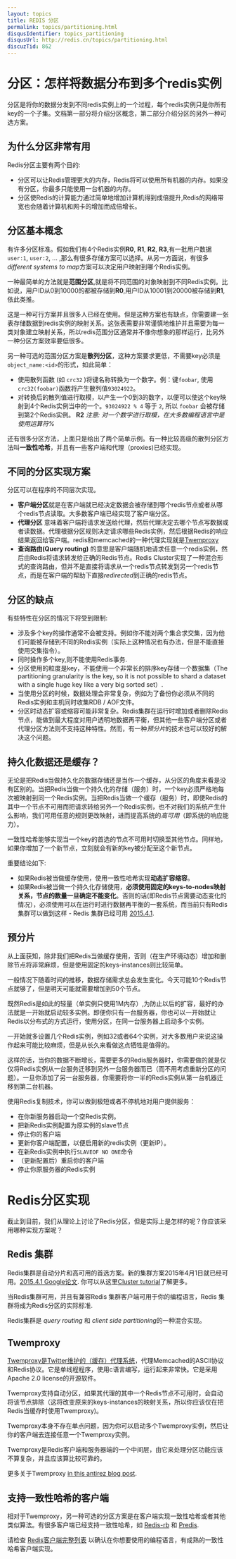 ```yaml
---
layout: topics
title: REDIS 分区
permalink: topics/partitioning.html
disqusIdentifier: topics_partitioning
disqusUrl: http://redis.cn/topics/partitioning.html
discuzTid: 862
---
```


分区：怎样将数据分布到多个redis实例
===

分区是将你的数据分发到不同redis实例上的一个过程，每个redis实例只是你所有key的一个子集。文档第一部分将介绍分区概念，第二部分介绍分区的另外一种可选方案。

## 为什么分区非常有用

Redis分区主要有两个目的:

* 分区可以让Redis管理更大的内存，Redis将可以使用所有机器的内存。如果没有分区，你最多只能使用一台机器的内存。
* 分区使Redis的计算能力通过简单地增加计算机得到成倍提升,Redis的网络带宽也会随着计算机和网卡的增加而成倍增长。

## 分区基本概念

有许多分区标准。假如我们有4个Redis实例**R0**, **R1**, **R2**, **R3**,有一批用户数据`user:1`, `user:2`, ... ,那么有很多存储方案可以选择。从另一方面说，有很多*different systems to map*方案可以决定用户映射到哪个Redis实例。

一种最简单的方法就是**范围分区**,就是将不同范围的对象映射到不同Redis实例。比如说，用户ID从0到10000的都被存储到**R0**,用户ID从10001到20000被存储到**R1**,依此类推。


这是一种可行方案并且很多人已经在使用。但是这种方案也有缺点，你需要建一张表存储数据到redis实例的映射关系。这张表需要非常谨慎地维护并且需要为每一类对象建立映射关系，所以redis范围分区通常并不像你想象的那样运行，比另外一种分区方案效率要低很多。

另一种可选的范围分区方案是**散列分区**，这种方案要求更低，不需要key必须是`object_name:<id>`的形式，如此简单：

* 使用散列函数 (如 `crc32` )将键名称转换为一个数字。例：键`foobar`, 使用`crc32(foobar)`函数将产生散列值`93024922`。
* 对转换后的散列值进行取模，以产生一个0到3的数字，以便可以使这个key映射到4个Redis实例当中的一个。`93024922 % 4` 等于 `2`, 所以 `foobar` 会被存储到第2个Redis实例。 **R2** *注意: 对一个数字进行取模，在大多数编程语言中是使用运算符%*

还有很多分区方法，上面只是给出了两个简单示例。有一种比较高级的散列分区方法叫**一致性哈希**，并且有一些客户端和代理（proxies)已经实现。

## 不同的分区实现方案

分区可以在程序的不同层次实现。

* **客户端分区**就是在客户端就已经决定数据会被存储到哪个redis节点或者从哪个redis节点读取。大多数客户端已经实现了客户端分区。
* **代理分区** 意味着客户端将请求发送给代理，然后代理决定去哪个节点写数据或者读数据。代理根据分区规则决定请求哪些Redis实例，然后根据Redis的响应结果返回给客户端。redis和memcached的一种代理实现就是[Twemproxy](https://github.com/twitter/twemproxy)
* **查询路由(Query routing)** 的意思是客户端随机地请求任意一个redis实例，然后由Redis将请求转发给正确的Redis节点。Redis Cluster实现了一种混合形式的查询路由，但并不是直接将请求从一个redis节点转发到另一个redis节点，而是在客户端的帮助下直接*redirected*到正确的redis节点。

## 分区的缺点

有些特性在分区的情况下将受到限制:

* 涉及多个key的操作通常不会被支持。例如你不能对两个集合求交集，因为他们可能被存储到不同的Redis实例（实际上这种情况也有办法，但是不能直接使用交集指令）。
* 同时操作多个key,则不能使用Redis事务.
* 分区使用的粒度是key，不能使用一个非常长的排序key存储一个数据集（The partitioning granularity is the key, so it is not possible to shard a dataset with a single huge key like a very big sorted set）.
* 当使用分区的时候，数据处理会非常复杂，例如为了备份你必须从不同的Redis实例和主机同时收集RDB / AOF文件。
* 分区时动态扩容或缩容可能非常复杂。Redis集群在运行时增加或者删除Redis节点，能做到最大程度对用户透明地数据再平衡，但其他一些客户端分区或者代理分区方法则不支持这种特性。然而，有一种*预分片*的技术也可以较好的解决这个问题。

## 持久化数据还是缓存？

无论是把Redis当做持久化的数据存储还是当作一个缓存，从分区的角度来看是没有区别的。当把Redis当做一个持久化的存储（服务）时，一个key必须严格地每次被映射到同一个Redis实例。当把Redis当做一个缓存（服务）时，即使Redis的其中一个节点不可用而把请求转给另外一个Redis实例，也不对我们的系统产生什么影响，我们可用任意的规则更改映射，进而提高系统的*高可用*（即系统的响应能力）。

一致性哈希能够实现当一个key的首选的节点不可用时切换至其他节点。同样地，如果你增加了一个新节点，立刻就会有新的key被分配至这个新节点。

重要结论如下:

* 如果Redis被当做缓存使用，使用一致性哈希实现**动态扩容缩容**。
* 如果Redis被当做一个持久化存储使用，**必须使用固定的keys-to-nodes映射关系，节点的数量一旦确定不能变化**。否则的话(即Redis节点需要动态变化的情况），必须使用可以在运行时进行数据再平衡的一套系统，而当前只有Redis集群可以做到这样 - Redis 集群已经可用 [2015.4.1](https://groups.google.com/d/msg/redis-db/dO0bFyD_THQ/Uoo2GjIx6qgJ).

## 预分片

从上面获知，除非我们把Redis当做缓存使用，否则（在生产环境动态）增加和删除节点将非常麻烦，但是使用固定的keys-instances则比较简单。

一般情况下随着时间的推移，数据存储需求总会发生变化。今天可能10个Redis节点就够了，但是明天可能就需要增加到50个节点。

既然Redis是如此的轻量（单实例只使用1M内存）,为防止以后的扩容，最好的办法就是一开始就启动较多实例。即便你只有一台服务器，你也可以一开始就让Redis以分布式的方式运行，使用分区，在同一台服务器上启动多个实例。


一开始就多设置几个Redis实例，例如32或者64个实例，对大多数用户来说这操作起来可能比较麻烦，但是从长久来看做这点牺牲是值得的。

这样的话，当你的数据不断增长，需要更多的Redis服务器时，你需要做的就是仅仅将Redis实例从一台服务迁移到另外一台服务器而已（而不用考虑重新分区的问题）。一旦你添加了另一台服务器，你需要将你一半的Redis实例从第一台机器迁移到第二台机器。

使用Redis复制技术，你可以做到极短或者不停机地对用户提供服务：

* 在你新服务器启动一个空Redis实例。
* 把新Redis实例配置为原实例的slave节点
* 停止你的客户端
* 更新你客户端配置，以便启用新的redis实例（更新IP）。
* 在新Redis实例中执行`SLAVEOF NO ONE`命令
* （更新配置后）重启你的客户端
* 停止你原服务器的Redis实例

# Redis分区实现

截止到目前，我们从理论上讨论了Redis分区，但是实际上是怎样的呢？你应该采用哪种实现方案呢？

## Redis 集群

Redis集群是自动分片和高可用的首选方案。新的集群方案2015年4月1日就已经可用。[2015.4.1 Google论文](https://groups.google.com/d/msg/redis-db/dO0bFyD_THQ/Uoo2GjIx6qgJ).
你可以从这里[Cluster tutorial](/topics/cluster-tutorial)了解更多。

当Redis集群可用，并且有兼容Redis 集群客户端可用于你的编程语言，Redis 集群将成为Redis分区的实际标准.

Redis集群是 *query routing* 和 *client side partitioning*的一种混合实现。

## Twemproxy

[Twemproxy是Twitter维护的（缓存）代理系统](https://github.com/twitter/twemproxy)，代理Memcached的ASCII协议和Redis协议。它是单线程程序，使用c语言编写，运行起来非常快。它是采用Apache 2.0 license的开源软件。

Twemproxy支持自动分区，如果其代理的其中一个Redis节点不可用时，会自动将该节点排除（这将改变原来的keys-instances的映射关系，所以你应该仅在把Redis当缓存时使用Twemproxy)。

Twemproxy本身不存在单点问题，因为你可以启动多个Twemproxy实例，然后让你的客户端去连接任意一个Twemproxy实例。

Twemproxy是Redis客户端和服务器端的一个中间层，由它来处理分区功能应该不算复杂，并且应该算比较可靠的。 

更多关于Twemproxy [in this antirez blog post](http://antirez.com/news/44).

## 支持一致性哈希的客户端

相对于Twemproxy，另一种可选的分区方案是在客户端实现一致性哈希或者其他类似算法。有很多客户端已经支持一致性哈希，如 [Redis-rb](https://github.com/redis/redis-rb) 和 [Predis](https://github.com/nrk/predis).

请检查 [Redis客户端完整列表](http://redis.io/clients) 以确认在你想要使用的编程语言，有成熟的一致性哈希客户端实现。
